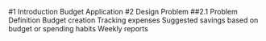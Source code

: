 #1 Introduction
Budget Application
#2 Design Problem
##2.1 Problem Definition
Budget creation
Tracking expenses
Suggested savings based on budget or spending habits
Weekly reports
